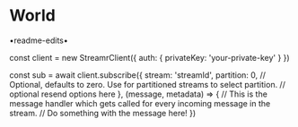 # World
•readme-edits•


const client = new StreamrClient({
    auth: {
        privateKey: 'your-private-key'
    }
})

const sub = await client.subscribe({
    stream: 'streamId',
    partition: 0, // Optional, defaults to zero. Use for partitioned streams to select partition.
    // optional resend options here
}, (message, metadata) => {
    // This is the message handler which gets called for every incoming message in the stream.
    // Do something with the message here!
})

